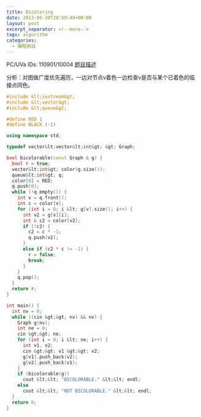 ```yaml
---
title: Bicoloring
date: 2013-05-30T20:59:49+00:00
layout: post
excerpt_separator: <!--more-->
tags: algorithm
categories:
  - 编程挑战
---
```

PC/UVa IDs: 110901/10004 <a href="http://uva.onlinejudge.org/index.php?option=com_onlinejudge&#038;Itemid=8&#038;category=37&#038;page=show_problem&#038;problem=945" target="_blank">题目描述</a>

分析：对图做广度优先遍历，一边对节点v着色一边检查v是否与某个已着色的临接点同色。<!--more-->

```cpp
#include &lt;iostream&gt;
#include &lt;vector&gt;
#include &lt;queue&gt;

#define RED 1
#define BLACK (-1)

using namespace std;

typedef vector&lt;vector&lt;int&gt; &gt; Graph;

bool bicolorable(const Graph & g) {
  bool r = true;
  vector&lt;int&gt; color(g.size());
  queue&lt;int&gt; q;
  color[0] = RED;
  q.push(0);
  while (!q.empty()) {
    int v = q.front();
    int c = color[v];
    for (int i = 0; i &lt; g[v].size(); i++) {
      int v2 = g[v][i];
      int & c2 = color[v2];
      if (!c2) {
        c2 = c * -1;
        q.push(v2);
      }
      else if (c2 * c != -1) {
        r = false;
        break;
      }
    }
    q.pop();
  }
  return r;
}

int main() {
  int nv = 0;
  while ((cin &gt;&gt; nv) && nv) {
    Graph g(nv);
    int ne = 0;
    cin &gt;&gt; ne;
    for (int i = 0; i &lt; ne; i++) {
      int v1, v2;
      cin &gt;&gt; v1 &gt;&gt; v2;
      g[v1].push_back(v2);
      g[v2].push_back(v1);
    }
    if (bicolorable(g))
      cout &lt;&lt; "BICOLORABLE." &lt;&lt; endl;
    else
      cout &lt;&lt; "NOT BICOLORABLE." &lt;&lt; endl;
  }
  return 0;
}
```

